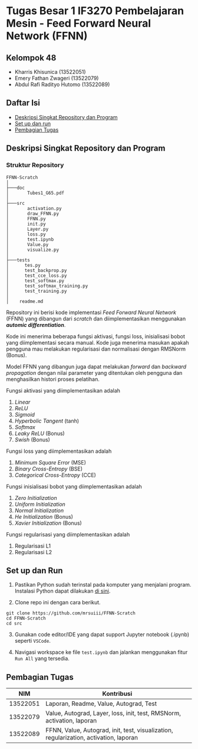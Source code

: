 # Tugas Besar 1 IF3270 Pembelajaran Mesin - Feed Forward Neural Network (FFNN)

## Kelompok 48
- Kharris Khisunica (13522051)
- Emery Fathan Zwageri (13522079)
- Abdul Rafi Radityo Hutomo (13522089)

## Daftar Isi

- [Deskripsi Singkat Repository dan Program](#deskripsi-singkat-repository-dan-program)
- [Set up dan run](#set-up-dan-run)
- [Pembagian Tugas](#pembagian-tugas)


## Deskripsi Singkat Repository dan Program

### Struktur Repository
```
FFNN-Scratch   
│
├───doc
│       Tubes1_G65.pdf
│
├───src
│       activation.py
│       draw_FFNN.py
│       FFNN.py
│       init.py
│       Layer.py
│       loss.py
│       test.ipynb
│       Value.py
│       visualize.py
│
├───tests
│      tes.py
│      test_backprop.py
│      test_cce_loss.py
│      test_softmax.py
│      test_softmax_training.py
│      test_training.py
│
│    readme.md
```


Repository ini berisi kode implementasi _Feed Forward Neural Network_ (FFNN) yang dibangun dari _scratch_ dan diimplementasikan menggunakan **_automic differentiation_**. 

Kode ini menerima beberapa fungsi aktivasi, fungsi loss, inisialisasi bobot yang diimplementasi secara manual. Kode juga menerima masukan apakah pengguna mau melakukan regularisasi dan normalisasi dengan RMSNorm (Bonus). 

Model FFNN yang dibangun juga dapat melakukan _forward_ dan _backward_ _propagation_ dengan nilai parameter yang ditentukan oleh pengguna dan menghasilkan histori proses pelatihan.  

Fungsi aktivasi yang diimplementasikan adalah
1. _Linear_
2. _ReLU_
3. _Sigmoid_
4. _Hyperbolic Tangent_ (tanh)
5. _Softmax_
6. _Leaky ReLU_ (Bonus)
7. _Swish_ (Bonus)

Fungsi loss yang diimplementasikan adalah
1. _Minimum Square Error_ (MSE)
2. _Binary Cross-Entropy_ (BSE)
3. _Categorical Cross-Entropy_ (CCE)

Fungsi inisialisasi bobot yang diimplementasikan adalah
1. _Zero Initialization_
2. _Uniform Initialization_
3. _Normal Initialization_
4. _He Initialization_ (Bonus)
5. _Xavier Initialization_ (Bonus)

Fungsi regularisasi yang diimplementasikan adalah
1. Regularisasi L1
2. Regularisasi L2




## Set up dan Run
1. Pastikan Python sudah terinstal pada komputer yang menjalani program. Instalasi Python dapat dilakukan [di sini](https://www.python.org/downloads/).

2. Clone repo ini dengan cara berikut.
```
git clone https://github.com/mrsuiii/FFNN-Scratch
cd FFNN-Scratch
cd src
```
3. Gunakan code editor/IDE yang dapat support Jupyter notebook (.ipynb) seperti `VSCode`.

4. Navigasi workspace ke file `test.ipynb` dan jalankan menggunakan fitur `Run All` yang tersedia.



## Pembagian Tugas

| NIM      | Kontribusi                                                                                                                                                                                                                            |
------------------------|--------------------------------------------------------------------------------------------------------------------------------------------------------------------------------------------------------------------------------|
| 13522051 | Laporan, Readme, Value, Autograd, Test                                                          |
| 13522079 | Value, Autograd, Layer, loss, init, test, RMSNorm, activation, laporan                                                          |
| 13522089 |FFNN, Value, Autograd, init, test, visualization, regularization, activation, laporan                                                          |